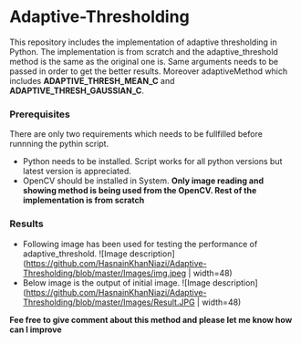 # Adaptive-Thresholding
This repository includes the implementation of adaptive thresholding in Python. The implementation is from scratch and the adaptive_threshold method is the same as the original one is. Same arguments needs to be passed in order to get the better results. Moreover adaptiveMethod which includes **ADAPTIVE_THRESH_MEAN_C** and **ADAPTIVE_THRESH_GAUSSIAN_C**.

### Prerequisites
There are only two requirements which needs to be fullfilled before runnning the pythin script.
* Python needs to be installed. Script works for all python versions but latest version is appreciated. 
* OpenCV should be installed in System. **Only image reading and showing method is being used from the OpenCV. Rest of the implementation is from scratch**

### Results
* Following image has been used for testing the performance of adaptive_threshold.
![Image description](https://github.com/HasnainKhanNiazi/Adaptive-Thresholding/blob/master/Images/img.jpeg | width=48)
* Below image is the output of initial image.
![Image description](https://github.com/HasnainKhanNiazi/Adaptive-Thresholding/blob/master/Images/Result.JPG | width=48)

**Fee free to give comment about this method and please let me know how can I improve**
